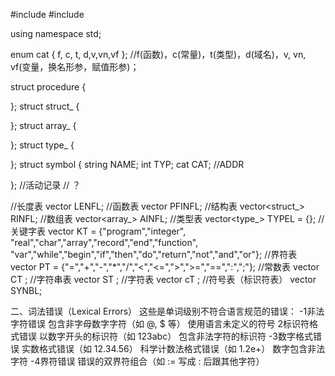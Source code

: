 #include<iostream>
#include<vector>

using namespace std;

enum cat { f, c, t, d,v,vn,vf };
//f(函数)，c(常量)，t(类型)，d(域名)，v, vn, vf(变量，换名形参，赋值形参)；

struct procedure {

};
struct struct_ {

};
struct array_ {

};
struct type_ {

};
struct symbol {
	string NAME;
	int TYP;
	cat CAT;
	//ADDR

};
//活动记录
// ？

//长度表
vector<int> LENFL;
//函数表
vector<procedure> PFINFL;
//结构表
vector<struct_> RINFL;
//数组表
vector<array_> AINFL;
//类型表
vector<type_> TYPEL = {};
//关键字表
vector<string> KT = {"program","integer",
"real","char","array","record","end","function",
"var","while","begin","if","then","do","return","not","and","or"};
//界符表
vector<string> PT = {"=","+","-","*","/","<","<=",">",">=","==",":",";"};
//常数表
vector<double> CT ;
//字符串表
vector<string> ST ;
//字符表
vector<char> cT ;
//符号表（标识符表）
vector<symbol> SYNBL;

二、词法错误（Lexical Errors）
这些是单词级别不符合语言规范的错误：
-1非法字符错误
包含非字母数字字符（如 @, $ 等）
使用语言未定义的符号
2标识符格式错误
以数字开头的标识符（如 123abc）
包含非法字符的标识符
-3数字格式错误
实数格式错误（如 12.34.56）
科学计数法格式错误（如 1.2e+）
数字包含非法字符
-4界符错误
错误的双界符组合（如 := 写成 : 后跟其他字符）